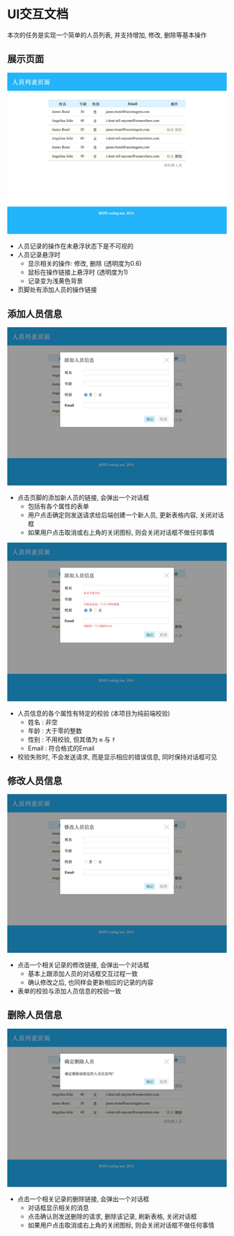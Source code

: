 # UI交互文档

本次的任务是实现一个简单的人员列表, 并支持增加, 修改, 删除等基本操作

## 展示页面

![img](./img/home.png)

- 人员记录的操作在未悬浮状态下是不可视的
- 人员记录悬浮时
    - 显示相关的操作: 修改, 删除 (透明度为0.6)
    - 鼠标在操作链接上悬浮时 (透明度为1)
    - 记录变为浅黄色背景    
- 页脚处有添加人员的操作链接

## 添加人员信息

![img](./img/add-person-without-errors.png)

- 点击页脚的添加新人员的链接, 会弹出一个对话框
    - 包括有各个属性的表单
    - 用户点击确定则发送请求给后端创建一个新人员, 更新表格内容, 关闭对话框
    - 如果用户点击取消或右上角的关闭图标, 则会关闭对话框不做任何事情

![img](./img/add-person-with-errors.png)

- 人员信息的各个属性有特定的校验 (本项目为纯前端校验)
    - 姓名 : 非空
    - 年龄 : 大于零的整数
    - 性别 : 不用校验, 但其值为 `m` 与 `f`
    - Email : 符合格式的Email
- 校验失败时, 不会发送请求, 而是显示相应的错误信息, 同时保持对话框可见

## 修改人员信息

![img](./img/edit-person.png)

- 点击一个相关记录的修改链接, 会弹出一个对话框
    - 基本上跟添加人员的对话框交互过程一致
    - 确认修改之后, 也同样会更新相应的记录的内容
- 表单的校验与添加人员信息的校验一致

## 删除人员信息

![img](./img/confirm-remove.png)

- 点击一个相关记录的删除链接, 会弹出一个对话框
    - 对话框显示相关的消息
    - 点击确认则发送删除的请求, 删除该记录, 刷新表格, 关闭对话框
    - 如果用户点击取消或右上角的关闭图标, 则会关闭对话框不做任何事情
